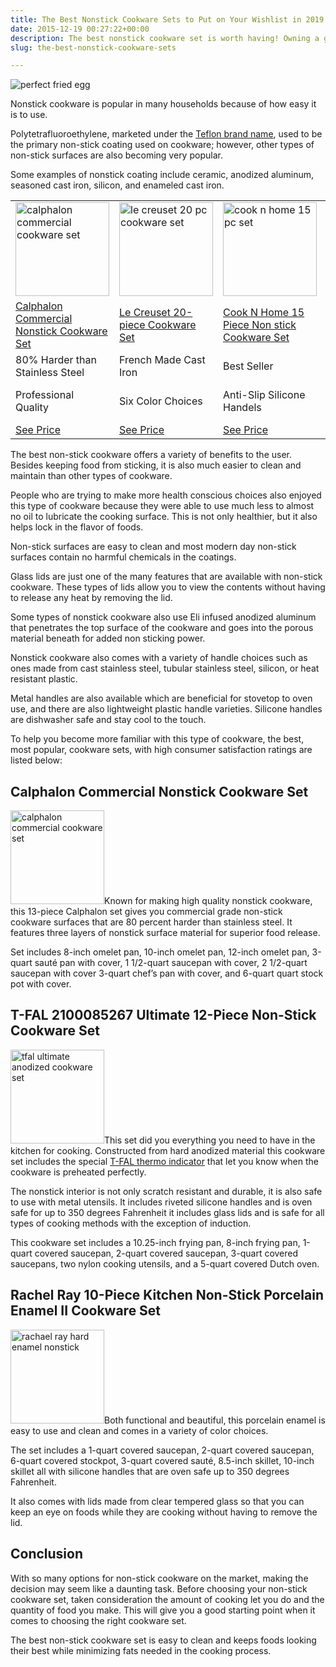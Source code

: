 ```yaml
---
title: The Best Nonstick Cookware Sets to Put on Your Wishlist in 2019
date: 2015-12-19 00:27:22+00:00
description: The best nonstick cookware set is worth having! Owning a great set of non-stick pots and pans saves clean-up time and helps you cook healthier meals.
slug: the-best-nonstick-cookware-sets

---
```


<img src="https://www.doorwaysmagazine.com/wp-content/uploads/perfect_fried_egg.jpg" alt="perfect fried egg"></p>
<p>Nonstick cookware is popular in many households because of how easy it is to use. </p>
<p>Polytetrafluoroethylene, marketed under the <a href="https://en.wikipedia.org/wiki/Polytetrafluoroethylene" target="_blank">Teflon brand name</a>, used to be the primary non-stick coating used on cookware; however, other types of non-stick surfaces are also becoming very popular. </p>
<p>Some examples of nonstick coating include ceramic, anodized aluminum, seasoned cast iron, silicon, and enameled cast iron.</p>
<table><tr><td><a class="easyazon-link" data-cart="n" data-cloak="y" data-identifier="B00IZMFBZ4" data-locale="US" data-localize="y" data-popups="n" data-tag="doorways-20" href="https://www.doorwaysmagazine.com/product/B00IZMFBZ4/US/doorways-20/" rel="nofollow" target="_blank"><img src="https://www.doorwaysmagazine.com/wp-content/uploads/calphalon_commercial_cookware_set-150x150.jpg" alt="calphalon commercial cookware set" width="150" height="150" class="aligncenter size-thumbnail wp-image-1355" srcset="https://www.doorwaysmagazine.com/wp-content/uploads/calphalon_commercial_cookware_set-150x150.jpg 150w, https://www.doorwaysmagazine.com/wp-content/uploads/calphalon_commercial_cookware_set-400x400.jpg 400w, https://www.doorwaysmagazine.com/wp-content/uploads/calphalon_commercial_cookware_set-100x100.jpg 100w, https://www.doorwaysmagazine.com/wp-content/uploads/calphalon_commercial_cookware_set-510x510.jpg 510w, https://www.doorwaysmagazine.com/wp-content/uploads/calphalon_commercial_cookware_set-300x300.jpg 300w, https://www.doorwaysmagazine.com/wp-content/uploads/calphalon_commercial_cookware_set-768x768.jpg 768w, https://www.doorwaysmagazine.com/wp-content/uploads/calphalon_commercial_cookware_set-160x160.jpg 160w, https://www.doorwaysmagazine.com/wp-content/uploads/calphalon_commercial_cookware_set-320x320.jpg 320w, https://www.doorwaysmagazine.com/wp-content/uploads/calphalon_commercial_cookware_set.jpg 1000w" sizes="(max-width: 150px) 100vw, 150px"></a></td>
<td><a class="easyazon-link" data-cart="n" data-cloak="y" data-identifier="B00H5VRB3G" data-locale="US" data-localize="y" data-popups="n" data-tag="doorways-20" href="https://www.doorwaysmagazine.com/product/B00H5VRB3G/US/doorways-20/" rel="nofollow" target="_blank"><img src="https://www.doorwaysmagazine.com/wp-content/uploads/le_creuset_20_pc_cookware_set-150x150.jpg" alt="le creuset 20 pc cookware set" width="150" height="150" class="aligncenter size-thumbnail wp-image-1354" srcset="https://www.doorwaysmagazine.com/wp-content/uploads/le_creuset_20_pc_cookware_set-150x150.jpg 150w, https://www.doorwaysmagazine.com/wp-content/uploads/le_creuset_20_pc_cookware_set-400x400.jpg 400w, https://www.doorwaysmagazine.com/wp-content/uploads/le_creuset_20_pc_cookware_set-100x100.jpg 100w, https://www.doorwaysmagazine.com/wp-content/uploads/le_creuset_20_pc_cookware_set-510x510.jpg 510w, https://www.doorwaysmagazine.com/wp-content/uploads/le_creuset_20_pc_cookware_set-300x300.jpg 300w, https://www.doorwaysmagazine.com/wp-content/uploads/le_creuset_20_pc_cookware_set-768x768.jpg 768w, https://www.doorwaysmagazine.com/wp-content/uploads/le_creuset_20_pc_cookware_set-160x160.jpg 160w, https://www.doorwaysmagazine.com/wp-content/uploads/le_creuset_20_pc_cookware_set-320x320.jpg 320w, https://www.doorwaysmagazine.com/wp-content/uploads/le_creuset_20_pc_cookware_set.jpg 1000w" sizes="(max-width: 150px) 100vw, 150px"></a></td>
<td><a class="easyazon-link" data-cart="n" data-cloak="y" data-identifier="B003IKMSFE" data-locale="US" data-localize="y" data-popups="n" data-tag="doorways-20" href="https://www.doorwaysmagazine.com/product/B003IKMSFE/US/doorways-20/" rel="nofollow" target="_blank"><img src="https://www.doorwaysmagazine.com/wp-content/uploads/cook_n_home_15_pc-150x150.jpg" alt="cook n home 15 pc set" width="150" height="150" class="aligncenter size-thumbnail wp-image-1353" srcset="https://www.doorwaysmagazine.com/wp-content/uploads/cook_n_home_15_pc-150x150.jpg 150w, https://www.doorwaysmagazine.com/wp-content/uploads/cook_n_home_15_pc-400x400.jpg 400w, https://www.doorwaysmagazine.com/wp-content/uploads/cook_n_home_15_pc-100x100.jpg 100w, https://www.doorwaysmagazine.com/wp-content/uploads/cook_n_home_15_pc-510x510.jpg 510w, https://www.doorwaysmagazine.com/wp-content/uploads/cook_n_home_15_pc-300x300.jpg 300w, https://www.doorwaysmagazine.com/wp-content/uploads/cook_n_home_15_pc-768x768.jpg 768w, https://www.doorwaysmagazine.com/wp-content/uploads/cook_n_home_15_pc-160x160.jpg 160w, https://www.doorwaysmagazine.com/wp-content/uploads/cook_n_home_15_pc-320x320.jpg 320w, https://www.doorwaysmagazine.com/wp-content/uploads/cook_n_home_15_pc.jpg 1000w" sizes="(max-width: 150px) 100vw, 150px"></a></td>
<td><a class="easyazon-link" data-cart="n" data-cloak="y" data-identifier="B0056CA5KC" data-locale="US" data-localize="y" data-popups="n" data-tag="doorways-20" href="https://www.doorwaysmagazine.com/product/B0056CA5KC/US/doorways-20/" rel="nofollow" target="_blank"><img src="https://www.doorwaysmagazine.com/wp-content/uploads/rachael_ray_hard_enamel_nonstick-150x150.jpg" alt="rachael ray hard enamel nonstick" width="150" height="150" class="aligncenter size-thumbnail wp-image-1352" srcset="https://www.doorwaysmagazine.com/wp-content/uploads/rachael_ray_hard_enamel_nonstick-150x150.jpg 150w, https://www.doorwaysmagazine.com/wp-content/uploads/rachael_ray_hard_enamel_nonstick-400x400.jpg 400w, https://www.doorwaysmagazine.com/wp-content/uploads/rachael_ray_hard_enamel_nonstick-100x100.jpg 100w, https://www.doorwaysmagazine.com/wp-content/uploads/rachael_ray_hard_enamel_nonstick-510x510.jpg 510w, https://www.doorwaysmagazine.com/wp-content/uploads/rachael_ray_hard_enamel_nonstick-300x300.jpg 300w, https://www.doorwaysmagazine.com/wp-content/uploads/rachael_ray_hard_enamel_nonstick-768x768.jpg 768w, https://www.doorwaysmagazine.com/wp-content/uploads/rachael_ray_hard_enamel_nonstick-160x160.jpg 160w, https://www.doorwaysmagazine.com/wp-content/uploads/rachael_ray_hard_enamel_nonstick-320x320.jpg 320w, https://www.doorwaysmagazine.com/wp-content/uploads/rachael_ray_hard_enamel_nonstick.jpg 1000w" sizes="(max-width: 150px) 100vw, 150px"></a></td>
</tr><tr><td><a class="easyazon-link" data-cart="n" data-cloak="y" data-identifier="B00IZMFBZ4" data-locale="US" data-localize="y" data-popups="n" data-tag="doorways-20" href="https://www.doorwaysmagazine.com/product/B00IZMFBZ4/US/doorways-20/" rel="nofollow" target="_blank">Calphalon Commercial Nonstick Cookware Set</a></td>
<td><a class="easyazon-link" data-cart="n" data-cloak="y" data-identifier="B00H5VRB3G" data-locale="US" data-localize="y" data-popups="n" data-tag="doorways-20" href="https://www.doorwaysmagazine.com/product/B00H5VRB3G/US/doorways-20/" rel="nofollow" target="_blank">Le Creuset 20-piece Cookware Set</a></td>
<td><a class="easyazon-link" data-cart="n" data-cloak="y" data-identifier="B003IKMSFE" data-locale="US" data-localize="y" data-popups="n" data-tag="doorways-20" href="https://www.doorwaysmagazine.com/product/B003IKMSFE/US/doorways-20/" rel="nofollow" target="_blank">Cook N Home 15 Piece Non stick Cookware Set</a></td>
<td><a class="easyazon-link" data-cart="n" data-cloak="y" data-identifier="B0056CA5KC" data-locale="US" data-localize="y" data-popups="n" data-tag="doorways-20" href="https://www.doorwaysmagazine.com/product/B0056CA5KC/US/doorways-20/" rel="nofollow" target="_blank">Rachael Ray Porcelain Enamel II Nonstick 10-Piece Cookware Set</a></td>
</tr><tr><td>80% Harder than Stainless Steel</td>
<td>French Made Cast Iron</td>
<td>Best Seller</td>
<td>Oven Safe to 350 Degrees</td>
</tr><tr><td>Professional Quality</td>
<td>Six Color Choices</td>
<td>Anti-Slip Silicone Handels</td>
<td>Durable Aluminum With Enamel Coating</td>
</tr><tr><td><a class="easyazon-link" data-cart="n" data-cloak="y" data-identifier="B00IZMFBZ4" data-locale="US" data-localize="y" data-popups="n" data-tag="doorways-20" href="https://www.doorwaysmagazine.com/product/B00IZMFBZ4/US/doorways-20/" rel="nofollow" target="_blank">See Price</a></td>
<td><a class="easyazon-link" data-cart="n" data-cloak="y" data-identifier="B00H5VRB3G" data-locale="US" data-localize="y" data-popups="n" data-tag="doorways-20" href="https://www.doorwaysmagazine.com/product/B00H5VRB3G/US/doorways-20/" rel="nofollow" target="_blank">See Price</a></td>
<td><a class="easyazon-link" data-cart="n" data-cloak="y" data-identifier="B003IKMSFE" data-locale="US" data-localize="y" data-popups="n" data-tag="doorways-20" href="https://www.doorwaysmagazine.com/product/B003IKMSFE/US/doorways-20/" rel="nofollow" target="_blank">See Price</a></td>
<td><a class="easyazon-link" data-cart="n" data-cloak="y" data-identifier="B0056CA5KC" data-locale="US" data-localize="y" data-popups="n" data-tag="doorways-20" href="https://www.doorwaysmagazine.com/product/B0056CA5KC/US/doorways-20/" rel="nofollow" target="_blank">See Price</a></td>
</tr></table>
<p>The best non-stick cookware offers a variety of benefits to the user. Besides keeping food from sticking, it is also much easier to clean and maintain than other types of cookware.</p>
<p>People who are trying to make more health conscious choices also enjoyed this type of cookware because they were able to use much less to almost no oil to lubricate the cooking surface. This is not only healthier, but it also helps lock in the flavor of foods. </p>
<p>Non-stick surfaces are easy to clean and most modern day non-stick surfaces contain no harmful chemicals in the coatings. </p>
<p>Glass lids are just one of the many features that are available with non-stick cookware. These types of lids allow you to view the contents without having to release any heat by removing the lid. </p>
<p>Some types of nonstick cookware also use Eli infused anodized aluminum that penetrates the top surface of the cookware and goes into the porous material beneath for added non sticking power. </p>
<p>Nonstick cookware also comes with a variety of handle choices such as ones made from cast stainless steel, tubular stainless steel, silicon, or heat resistant plastic. </p>
<p>Metal handles are also available which are beneficial for stovetop to oven use, and there are also lightweight plastic handle varieties. Silicone handles are dishwasher safe and stay cool to the touch. </p>
<p>To help you become more familiar with this type of cookware, the best, most popular, cookware sets, with high consumer satisfaction ratings are listed below: </p>
<h2>Calphalon Commercial Nonstick Cookware Set</h2>
<p><img src="https://www.doorwaysmagazine.com/wp-content/uploads/calphalon_commercial_cookware_set-150x150.jpg" alt="calphalon commercial cookware set" width="150" height="150" class="alignleft size-thumbnail wp-image-1355" srcset="https://www.doorwaysmagazine.com/wp-content/uploads/calphalon_commercial_cookware_set-150x150.jpg 150w, https://www.doorwaysmagazine.com/wp-content/uploads/calphalon_commercial_cookware_set-400x400.jpg 400w, https://www.doorwaysmagazine.com/wp-content/uploads/calphalon_commercial_cookware_set-100x100.jpg 100w, https://www.doorwaysmagazine.com/wp-content/uploads/calphalon_commercial_cookware_set-510x510.jpg 510w, https://www.doorwaysmagazine.com/wp-content/uploads/calphalon_commercial_cookware_set-300x300.jpg 300w, https://www.doorwaysmagazine.com/wp-content/uploads/calphalon_commercial_cookware_set-768x768.jpg 768w, https://www.doorwaysmagazine.com/wp-content/uploads/calphalon_commercial_cookware_set-160x160.jpg 160w, https://www.doorwaysmagazine.com/wp-content/uploads/calphalon_commercial_cookware_set-320x320.jpg 320w, https://www.doorwaysmagazine.com/wp-content/uploads/calphalon_commercial_cookware_set.jpg 1000w" sizes="(max-width: 150px) 100vw, 150px">Known for making high quality nonstick cookware, this 13-piece Calphalon set gives you commercial grade non-stick cookware surfaces that are 80 percent harder than stainless steel. It features three layers of nonstick surface material for superior food release. </p>
<p>Set includes 8-inch omelet pan, 10-inch omelet pan, 12-inch omelet pan, 3-quart sauté pan with cover, 1 1/2-quart saucepan with cover, 2 1/2-quart saucepan with cover 3-quart chef’s pan with cover, and 6-quart quart stock pot with cover.</p>
<h2>T-FAL 2100085267 Ultimate 12-Piece Non-Stick Cookware Set</h2>
<p><img src="https://www.doorwaysmagazine.com/wp-content/uploads/tfal_ultimate_anodized-150x150.jpg" alt="tfal ultimate anodized cookware set" width="150" height="150" class="alignleft size-thumbnail wp-image-1351" srcset="https://www.doorwaysmagazine.com/wp-content/uploads/tfal_ultimate_anodized-150x150.jpg 150w, https://www.doorwaysmagazine.com/wp-content/uploads/tfal_ultimate_anodized-400x400.jpg 400w, https://www.doorwaysmagazine.com/wp-content/uploads/tfal_ultimate_anodized-100x100.jpg 100w, https://www.doorwaysmagazine.com/wp-content/uploads/tfal_ultimate_anodized-510x510.jpg 510w, https://www.doorwaysmagazine.com/wp-content/uploads/tfal_ultimate_anodized-300x300.jpg 300w, https://www.doorwaysmagazine.com/wp-content/uploads/tfal_ultimate_anodized-768x768.jpg 768w, https://www.doorwaysmagazine.com/wp-content/uploads/tfal_ultimate_anodized-160x160.jpg 160w, https://www.doorwaysmagazine.com/wp-content/uploads/tfal_ultimate_anodized-320x320.jpg 320w, https://www.doorwaysmagazine.com/wp-content/uploads/tfal_ultimate_anodized.jpg 1000w" sizes="(max-width: 150px) 100vw, 150px">This set did you everything you need to have in the kitchen for cooking. Constructed from hard anodized material this cookware set includes the special <a href="http://www.t-falusa.com/" target="_blank">T-FAL thermo indicator</a> that let you know when the cookware is preheated perfectly. </p>
<p>The nonstick interior is not only scratch resistant and durable, it is also safe to use with metal utensils. It includes riveted silicone handles and is oven safe for up to 350 degrees Fahrenheit it includes glass lids and is safe for all types of cooking methods with the exception of induction. </p>
<p>This cookware set includes a 10.25-inch frying pan, 8-inch frying pan, 1-quart covered saucepan, 2-quart covered saucepan, 3-quart covered saucepans, two nylon cooking utensils, and a 5-quart covered Dutch oven.</p>
<h2>Rachel Ray 10-Piece Kitchen Non-Stick Porcelain Enamel II Cookware Set</h2>
<p><img src="https://www.doorwaysmagazine.com/wp-content/uploads/rachael_ray_hard_enamel_nonstick-150x150.jpg" alt="rachael ray hard enamel nonstick" width="150" height="150" class="alignleft size-thumbnail wp-image-1352" srcset="https://www.doorwaysmagazine.com/wp-content/uploads/rachael_ray_hard_enamel_nonstick-150x150.jpg 150w, https://www.doorwaysmagazine.com/wp-content/uploads/rachael_ray_hard_enamel_nonstick-400x400.jpg 400w, https://www.doorwaysmagazine.com/wp-content/uploads/rachael_ray_hard_enamel_nonstick-100x100.jpg 100w, https://www.doorwaysmagazine.com/wp-content/uploads/rachael_ray_hard_enamel_nonstick-510x510.jpg 510w, https://www.doorwaysmagazine.com/wp-content/uploads/rachael_ray_hard_enamel_nonstick-300x300.jpg 300w, https://www.doorwaysmagazine.com/wp-content/uploads/rachael_ray_hard_enamel_nonstick-768x768.jpg 768w, https://www.doorwaysmagazine.com/wp-content/uploads/rachael_ray_hard_enamel_nonstick-160x160.jpg 160w, https://www.doorwaysmagazine.com/wp-content/uploads/rachael_ray_hard_enamel_nonstick-320x320.jpg 320w, https://www.doorwaysmagazine.com/wp-content/uploads/rachael_ray_hard_enamel_nonstick.jpg 1000w" sizes="(max-width: 150px) 100vw, 150px">Both functional and beautiful, this porcelain enamel is easy to use and clean and comes in a variety of color choices. </p>
<p>The set includes a 1-quart covered saucepan, 2-quart covered saucepan, 6-quart covered stockpot, 3-quart covered sauté, 8.5-inch skillet, 10-inch skillet all with silicone handles that are oven safe up to 350 degrees Fahrenheit. </p>
<p>It also comes with lids made from clear tempered glass so that you can keep an eye on foods while they are cooking without having to remove the lid.</p>
<h2>Conclusion</h2>
<p>With so many options for non-stick cookware on the market, making the decision may seem like a daunting task. Before choosing your non-stick cookware set, taken consideration the amount of cooking let you do and the quantity of food you make. This will give you a good starting point when it comes to choosing the right cookware set. </p>
<p>The best non-stick cookware set is easy to clean and keeps foods looking their best while minimizing fats needed in the cooking process.</p>
